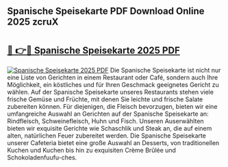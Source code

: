 ## Spanische Speisekarte PDF Download Online 2025 zcruX

# <h2><a href="http://gcau8kn.nevu.top/?p=Spanische+Speisekarte">🔗 👉🔴 Spanische Speisekarte 2025 PDF</a></h2>

[![Spanische Speisekarte 2025 PDF](https://i.imgur.com/dBaPXMq.png)](http://gcau8kn.nevu.top/?p=Spanische+Speisekarte)
Die Spanische Speisekarte ist nicht nur eine Liste von Gerichten in einem Restaurant oder Café, sondern auch Ihre Möglichkeit, ein köstliches und für Ihren Geschmack geeignetes Gericht zu wählen. Auf der Spanische Speisekarte unseres Restaurants stehen viele frische Gemüse und Früchte, mit denen Sie leichte und frische Salate zubereiten können. Für diejenigen, die Fleisch bevorzugen, bieten wir eine umfangreiche Auswahl an Gerichten auf der Spanische Speisekarte an: Rindfleisch, Schweinefleisch, Huhn und Fisch. Unseren Auserwählten bieten wir exquisite Gerichte wie Schaschlik und Steak an, die auf einem alten, natürlichen Feuer zubereitet werden. Die Spanische Speisekarte unserer Cafeteria bietet eine große Auswahl an Desserts, von traditionellen Kuchen und Kuchen bis hin zu exquisiten Crème Brûlée und Schokoladenfuufu-ches.
